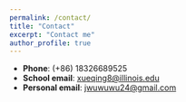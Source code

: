 ```yaml
---
permalink: /contact/
title: "Contact"
excerpt: "Contact me"
author_profile: true
---
```


* **Phone**:  (+86) 18326689525
* **School email**:  [xueqing8@illinois.edu](mailto:xueqing8@illinois.edu)
* **Personal email**:  [jwuwuwu24@gmail.com](mailto:jwuwuwu24@gmail.com)
